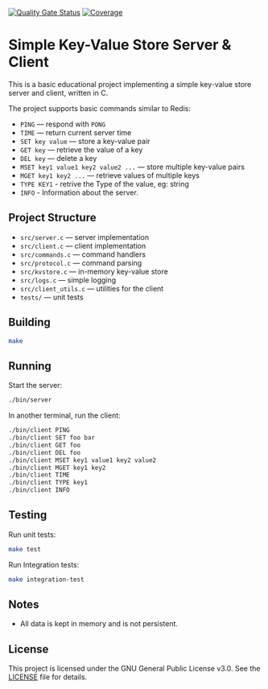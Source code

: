 [![Quality Gate Status](https://sonarcloud.io/api/project_badges/measure?project=csepulveda_c-learning-basic-kv&metric=alert_status)](https://sonarcloud.io/summary/new_code?id=csepulveda_c-learning-basic-kv)
[![Coverage](https://sonarcloud.io/api/project_badges/measure?project=csepulveda_c-learning-basic-kv&metric=coverage)](https://sonarcloud.io/summary/new_code?id=csepulveda_c-learning-basic-kv)
# Simple Key-Value Store Server & Client

This is a basic educational project implementing a simple key-value store server and client, written in C.

The project supports basic commands similar to Redis:

- `PING` — respond with `PONG`
- `TIME` — return current server time
- `SET key value` — store a key-value pair
- `GET key` — retrieve the value of a key
- `DEL key` — delete a key
- `MSET key1 value1 key2 value2 ...` — store multiple key-value pairs
- `MGET key1 key2 ...` — retrieve values of multiple keys
- `TYPE KEY1` - retrive the Type of the value, eg: string
- `INFO`  - Information about the server.

## Project Structure

- `src/server.c` — server implementation
- `src/client.c` — client implementation
- `src/commands.c` — command handlers
- `src/protocol.c` — command parsing
- `src/kvstore.c` — in-memory key-value store
- `src/logs.c` — simple logging
- `src/client_utils.c` — utilities for the client
- `tests/` — unit tests

## Building

```bash
make
```

## Running

Start the server:

```bash
./bin/server
```

In another terminal, run the client:

```bash
./bin/client PING
./bin/client SET foo bar
./bin/client GET foo
./bin/client DEL foo
./bin/client MSET key1 value1 key2 value2
./bin/client MGET key1 key2
./bin/client TIME
./bin/client TYPE key1
./bin/client INFO
```

## Testing

Run unit tests:

```bash
make test
```

Run Integration tests:
```bash
make integration-test
```

## Notes
- All data is kept in memory and is not persistent.

## License

This project is licensed under the GNU General Public License v3.0. See the [LICENSE](LICENSE) file for details.
